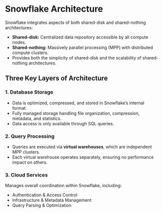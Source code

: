 
# Snowflake Architecture
Snowflake integrates aspects of both shared-disk and shared-nothing architectures:
- **Shared-disk:** Centralized data repository accessible by all compute nodes.
- **Shared-nothing:** Massively parallel processing (MPP) with distributed compute clusters.
- Provides both the simplicity of shared-disk and the scalability of shared-nothing architectures.

## Three Key Layers of Architecture
### 1. Database Storage
- Data is optimized, compressed, and stored in Snowflake’s internal format.
- Fully managed storage handling file organization, compression, metadata, and statistics.
- Data access is only available through SQL queries.

### 2. Query Processing
- Queries are executed via **virtual warehouses**, which are independent MPP clusters.
- Each virtual warehouse operates separately, ensuring no performance impact on others.

### 3. Cloud Services
Manages overall coordination within Snowflake, including:
- Authentication & Access Control
- Infrastructure & Metadata Management
- Query Parsing & Optimization

